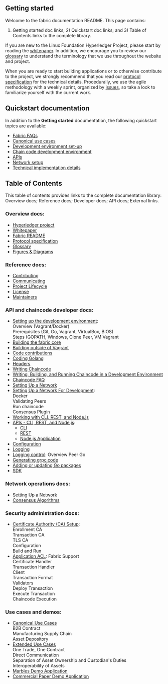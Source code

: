 
## Getting started

Welcome to the fabric documentation README. This page contains: <br>
1) Getting started doc links; 2) Quickstart doc links; and 3) Table of Contents links to the complete library.

If you are new to the Linux Foundation Hyperledger Project, please start by reading the  [whitepaper](https://github.com/hyperledger/hyperledger/wiki/Whitepaper-WG). In addition, we encourage you to review our [glossary](glossary.md) to understand the terminology that we use throughout the website and project.

When you are ready to start building applications or to otherwise contribute to the project, we strongly recommend that you read our [protocol specification](protocol-spec.md) for the technical details. Procedurally, we use the agile methodology with a weekly sprint, organized by [issues](https://github.com/hyperledger/fabric/issues), so take a look to familiarize yourself with the current work.

## Quickstart documentation
In addition to the <b>Getting started</b> documentation, the following quickstart topics are available:
- [Fabric FAQs](FAQ)
- [Canonical use cases](biz/usecases.md)
- [Development environment set-up](dev-setup/devenv.md)
- [Chain code development environment](API/SandboxSetup.md)
- [APIs](API/CoreAPI.md)
- [Network setup](dev-setup/devnet-setup.md)
- [Technical implementation details](https://github.com/hyperledger/fabric/tree/master/docs/tech)

## Table of Contents

This table of contents provides links to the complete documentation library: 
Overview docs; Reference docs; Developer docs; API docs; External links. 

### Overview docs:

- [Hyperledger project](https://github.com/hyperledger/hyperledger)
- [Whitepaper](https://github.com/hyperledger/hyperledger/wiki/Whitepaper-WG)
- [Fabric README](../README.md)
- [Protocol specification](protocol-spec.md)
- [Glossary](glossary.md) 
- [Figures & Diagrams](/docs/images/) 

### Reference docs:

- [Contributing](CONTRIBUTING.md)
- [Communicating](../README.md#communication-)
- [Project Lifecycle](https://github.com/hyperledger/hyperledger/wiki/Project-Lifecycle)
- [License](LICENSE)
- [Maintainers](MAINTAINERS.md)

### API and chaincode developer docs:

- [Setting up the development environment](dev-setup/devenv.md): <br>
     Overview (Vagrant/Docker) <br>
     Prerequisites (Git, Go, Vagrant, VirtualBox, BIOS) <br>
     Steps (GOPATH, Windows, Clone Peer, VM Vagrant <br>
- [Building the fabric core](../README.md#building-the-fabric-core-)
- [Building outside of Vagrant](../README.md#building-outside-of-vagrant-)
- [Code contributions](../README.md#code-contributions-)
- [Coding Golang](../README.md#coding-golang-)
- [Headers](dev-setup/headers.txt)
- [Writing Chaincode](../README.md#writing-chaincode-)
- [Writing, Building, and Running Chaincode in a Development Environment](API/SandboxSetup.md)
- [Chaincode FAQ](FAQ/chaincode_FAQ.md)
- [Setting Up a Network](../README.md#setting-up-a-network-)
- [Setting Up a Network For Development](dev-setup/devnet-setup.md): <br>
     Docker <br>
     Validating Peers <br>
     Run chaincode <br>
     Consensus Plugin <br>
- [Working with CLI, REST, and Node.js](../README.md#working-with-cli-rest-and-nodejs-)
- [APIs - CLI, REST, and Node.js](../API/CoreAPI.md): 
     - [CLI](API/CoreAPI.md#cli)
	- [REST](API/CoreAPI.md#rest-api)
	- [Node.js Application](API/CoreAPI.md#nodejs-application)
- [Configuration](../README.md#configuration-)
- [Logging](../README.md#logging-)
- [Logging control](../README.md#dev-setup/logging-control.md): 
     Overview 
     Peer 
     Go 
- [Generating grpc code](../README.md#generating-grpc-code-)
- [Adding or updating Go packages](../README.md#adding-or-updating-go-packages-)
- [SDK](wiki-images)

### Network operations docs:

- [Setting Up a Network](../README.md#setting-up-a-network-)
- [Consensus Algorithms](FAQ/consensus_FAQ.md)

### Security administration docs:

- [Certificate Authority (CA) Setup](dev-setup/obcca-setup.md): <br>
     Enrollment CA <br>
     Transaction CA <br>
     TLS CA <br>
     Configuration <br>
     Build and Run <br> 
- [Application ACL](tech/application-ACL.md):
     Fabric Support <br>
     Certificate Handler <br>
     Transaction Handler <br>
     Client <br>
     Transaction Format <br>
     Validators <br>
     Deploy Transaction <br>
     Execute Transaction <br>
     Chaincode Execution <br>

### Use cases and demos:
- [Canonical Use Cases](/biz/usecases.md) <br>
     B2B Contract <br>
     Manufacturing Supply Chain <br> 
     Asset Depository <br>
- [Extended Use Cases](/biz/usecases.md) <br>
     One Trade, One Contract <br>
     Direct Communication <br>
     Separation of Asset Ownership and Custodian's Duties <br>
     Interoperability of Assets <br>
- [Marbles Demo Application](https://github.com/IBM-Blockchain/marbles )
- [Commercial Paper Demo Application](https://github.com/IBM-Blockchain/cp-web )



